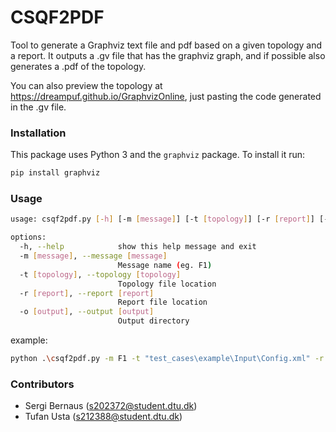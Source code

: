 # CSQF2PDF

Tool to generate a Graphviz text file and pdf based on a given topology and a report.
It outputs a .gv file that has the graphviz graph, and if possible also generates a .pdf of the topology.

You can also preview the topology at https://dreampuf.github.io/GraphvizOnline, just pasting the code generated in the .gv file.

### Installation
This package uses Python 3 and the `graphviz` package. To install it run:

```bash
pip install graphviz
```

### Usage
```bash
usage: csqf2pdf.py [-h] [-m [message]] [-t [topology]] [-r [report]] [-o [output]]

options:
  -h, --help            show this help message and exit
  -m [message], --message [message]
                        Message name (eg. F1)
  -t [topology], --topology [topology]
                        Topology file location
  -r [report], --report [report]
                        Report file location
  -o [output], --output [output]
                        Output directory
```

example:
```bash
python .\csqf2pdf.py -m F1 -t "test_cases\example\Input\Config.xml" -r "test_cases\example\Output\Report.xml" -o "test_output"
```

### Contributors
- Sergi Bernaus (s202372@student.dtu.dk)
- Tufan Usta (s212388@student.dtu.dk)

